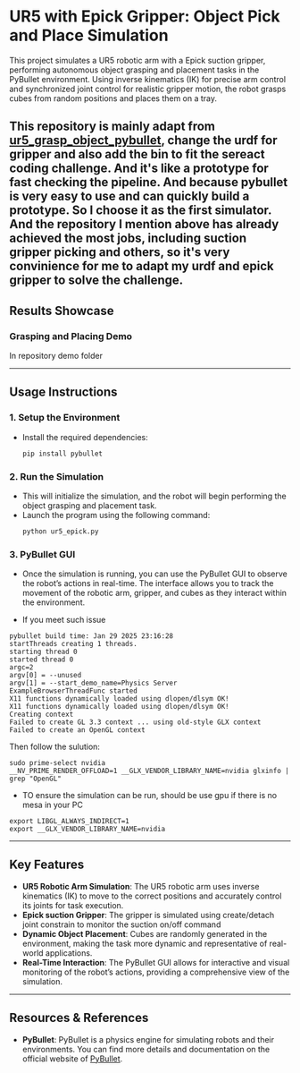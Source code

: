 # UR5 with Epick Gripper: Object Pick and Place Simulation

This project simulates a UR5 robotic arm with a Epick suction gripper, performing autonomous object grasping and placement tasks in the PyBullet environment. Using inverse kinematics (IK) for precise arm control and synchronized joint control for realistic gripper motion, the robot grasps cubes from random positions and places them on a tray.

This repository is mainly adapt from [ur5_grasp_object_pybullet](https://github.com/leesweqq/ur5_grasp_object_pybullet), change the urdf for gripper and also add the bin to fit the sereact coding challenge.
And it's like a prototype for fast checking the pipeline. And because pybullet is very easy to use and can quickly build a prototype. So I choose it as the first simulator. And the repository I mention above has already achieved the most jobs, including suction gripper picking and others, so it's very convinience for me to adapt my urdf and epick gripper to solve the challenge.
---

## Results Showcase  

### Grasping and Placing Demo  
In repository demo folder

---

## Usage Instructions  

### 1. Setup the Environment  
- Install the required dependencies:  
    ```bash  
    pip install pybullet  

### 2. Run the Simulation
- This will initialize the simulation, and the robot will begin performing the object grasping and placement task.
- Launch the program using the following command:
    ```bash
    python ur5_epick.py

### 3. PyBullet GUI
- Once the simulation is running, you can use the PyBullet GUI to observe the robot’s actions in real-time. The interface allows you to track the movement of the robotic arm, gripper, and cubes as they interact within the environment.

- If you meet such issue

```
pybullet build time: Jan 29 2025 23:16:28
startThreads creating 1 threads.
starting thread 0
started thread 0 
argc=2
argv[0] = --unused
argv[1] = --start_demo_name=Physics Server
ExampleBrowserThreadFunc started
X11 functions dynamically loaded using dlopen/dlsym OK!
X11 functions dynamically loaded using dlopen/dlsym OK!
Creating context
Failed to create GL 3.3 context ... using old-style GLX context
Failed to create an OpenGL context
```

Then follow the sulution:

```
sudo prime-select nvidia
__NV_PRIME_RENDER_OFFLOAD=1 __GLX_VENDOR_LIBRARY_NAME=nvidia glxinfo | grep "OpenGL"
```

- TO ensure the simulation can be run, should be use gpu if there is no mesa in your PC

```
export LIBGL_ALWAYS_INDIRECT=1
export __GLX_VENDOR_LIBRARY_NAME=nvidia
```

---

## Key Features

- **UR5 Robotic Arm Simulation**: The UR5 robotic arm uses inverse kinematics (IK) to move to the correct positions and accurately control its joints for task execution.
- **Epick suction Gripper**: The gripper is simulated using create/detach joint constrain to monitor the suction on/off command
- **Dynamic Object Placement**: Cubes are randomly generated in the environment, making the task more dynamic and representative of real-world applications.
- **Real-Time Interaction**: The PyBullet GUI allows for interactive and visual monitoring of the robot’s actions, providing a comprehensive view of the simulation.

---

## Resources & References

- **PyBullet**: PyBullet is a physics engine for simulating robots and their environments. You can find more details and documentation on the official website of [PyBullet](https://pybullet.org/).


